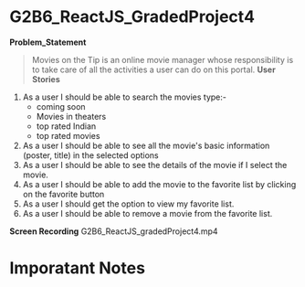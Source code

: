 # G2B6_ReactJS_GradedProject4

**Problem_Statement**
>Movies on the Tip is an online movie manager whose responsibility is to take care of all the activities a user can do on this portal. 
**User Stories**
1. As a user I should be able to search the movies type:-
    - coming soon
    - Movies in theaters
    - top rated Indian
    - top rated movies
2. As a user I should be able to see all the movie's basic information (poster, title) in the selected options
3. As a user I should be able to see the details of the movie if I select the movie.
4. As a user I should be able to add the movie to the favorite list by clicking on the favorite button
5. As a user I should get the option to view my favorite list.
6. As a user I should be able to remove a movie from the favorite list.

**Screen Recording**
G2B6_ReactJS_gradedProject4.mp4

# **Imporatant Notes**
